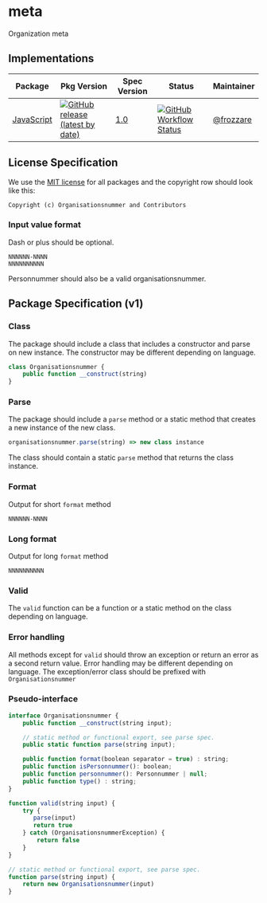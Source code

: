 # meta

Organization meta

## Implementations

| Package | Pkg Version | Spec Version | Status | Maintainer |
|---|---|---|---|---|
| [JavaScript](https://github.com/organisationsnummer/js) | [![GitHub release (latest by date)](https://img.shields.io/github/v/release/organisationsnummer/js?style=flat-square)](https://github.com/organisationsnummer/js) | [1.0](https://github.com/personnummer/meta/#package-specification-v1) | [![GitHub Workflow Status](https://img.shields.io/github/workflow/status/organisationsnummer/js/build?style=flat-square)](https://github.com/personnummer/js/actions) | [@frozzare](https://github.com/frozzare)

## License Specification

We use the [MIT license](https://opensource.org/licenses/MIT) for all packages and the copyright row should look like this:

```
Copyright (c) Organisationsnummer and Contributors
```

### Input value format

Dash or plus should be optional.

```
NNNNNN-NNNN
NNNNNNNNNN
```

Personnummer should also be a valid organisationsnummer.

## Package Specification (v1)

### Class

The package should include a class that includes a constructor and parse on new instance. The constructor may be different depending on language.

```js
class Organisationsnummer {
    public function __construct(string)
}
```

### Parse

The package should include a `parse` method or a static method that creates a new instance of the new class.

```js
organisationsnummer.parse(string) => new class instance
```

The class should contain a static `parse` method that returns the class instance.

### Format

Output for short `format` method

```
NNNNNN-NNNN
```

### Long format

Output for long `format` method

```
NNNNNNNNNN
```

### Valid

The `valid` function can be a function or a static method on the class depending on language.

### Error handling

All methods except for `valid` should throw an exception or return an error as a second return value. Error handling may be different depending on language. The exception/error class should be prefixed with `Organisationsnummer`

### Pseudo-interface

```js
interface Organisationsnummer {
    public function __construct(string input);

    // static method or functional export, see parse spec.
    public static function parse(string input);

    public function format(boolean separator = true) : string;
    public function isPersonnummer(): boolean;
    public function personnummer(): Personnummer | null;
    public function type() : string;
}

function valid(string input) {
    try {
       parse(input)
       return true
    } catch (OrganisationsnummerException) {
        return false
    }
}

// static method or functional export, see parse spec.
function parse(string input) {
    return new Organisationsnummer(input)
}
```
